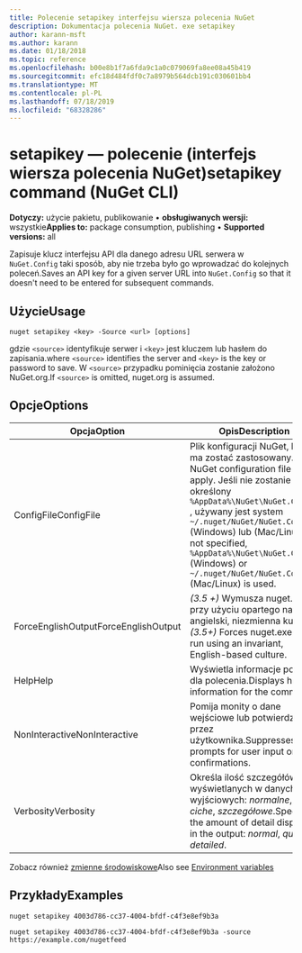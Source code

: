 ```yaml
---
title: Polecenie setapikey interfejsu wiersza polecenia NuGet
description: Dokumentacja polecenia NuGet. exe setapikey
author: karann-msft
ms.author: karann
ms.date: 01/18/2018
ms.topic: reference
ms.openlocfilehash: b00e8b1f7a6fda9c1a0c079069fa8ee08a45b419
ms.sourcegitcommit: efc18d484fdf0c7a8979b564dcb191c030601bb4
ms.translationtype: MT
ms.contentlocale: pl-PL
ms.lasthandoff: 07/18/2019
ms.locfileid: "68328286"
---
```

# <a name="setapikey-command-nuget-cli"></a><span data-ttu-id="7fe8f-103">setapikey — polecenie (interfejs wiersza polecenia NuGet)</span><span class="sxs-lookup"><span data-stu-id="7fe8f-103">setapikey command (NuGet CLI)</span></span>

<span data-ttu-id="7fe8f-104">**Dotyczy:** użycie pakietu, publikowanie &bullet; **obsługiwanych wersji:** wszystkie</span><span class="sxs-lookup"><span data-stu-id="7fe8f-104">**Applies to:** package consumption, publishing &bullet; **Supported versions:** all</span></span>

<span data-ttu-id="7fe8f-105">Zapisuje klucz interfejsu API dla danego adresu URL serwera w `NuGet.Config` taki sposób, aby nie trzeba było go wprowadzać do kolejnych poleceń.</span><span class="sxs-lookup"><span data-stu-id="7fe8f-105">Saves an API key for a given server URL into `NuGet.Config` so that it doesn't need to be entered for subsequent commands.</span></span>

## <a name="usage"></a><span data-ttu-id="7fe8f-106">Użycie</span><span class="sxs-lookup"><span data-stu-id="7fe8f-106">Usage</span></span>

```cli
nuget setapikey <key> -Source <url> [options]
```

<span data-ttu-id="7fe8f-107">gdzie `<source>` identyfikuje serwer i `<key>` jest kluczem lub hasłem do zapisania.</span><span class="sxs-lookup"><span data-stu-id="7fe8f-107">where `<source>` identifies the server and `<key>` is the key or password to save.</span></span> <span data-ttu-id="7fe8f-108">W `<source>` przypadku pominięcia zostanie założono NuGet.org.</span><span class="sxs-lookup"><span data-stu-id="7fe8f-108">If `<source>` is omitted, nuget.org is assumed.</span></span>

## <a name="options"></a><span data-ttu-id="7fe8f-109">Opcje</span><span class="sxs-lookup"><span data-stu-id="7fe8f-109">Options</span></span>

| <span data-ttu-id="7fe8f-110">Opcja</span><span class="sxs-lookup"><span data-stu-id="7fe8f-110">Option</span></span> | <span data-ttu-id="7fe8f-111">Opis</span><span class="sxs-lookup"><span data-stu-id="7fe8f-111">Description</span></span> |
| --- | --- |
| <span data-ttu-id="7fe8f-112">ConfigFile</span><span class="sxs-lookup"><span data-stu-id="7fe8f-112">ConfigFile</span></span> | <span data-ttu-id="7fe8f-113">Plik konfiguracji NuGet, który ma zostać zastosowany.</span><span class="sxs-lookup"><span data-stu-id="7fe8f-113">The NuGet configuration file to apply.</span></span> <span data-ttu-id="7fe8f-114">Jeśli nie zostanie określony `%AppData%\NuGet\NuGet.Config` , używany jest system `~/.nuget/NuGet/NuGet.Config` (Windows) lub (Mac/Linux).</span><span class="sxs-lookup"><span data-stu-id="7fe8f-114">If not specified, `%AppData%\NuGet\NuGet.Config` (Windows) or `~/.nuget/NuGet/NuGet.Config` (Mac/Linux) is used.</span></span>|
| <span data-ttu-id="7fe8f-115">ForceEnglishOutput</span><span class="sxs-lookup"><span data-stu-id="7fe8f-115">ForceEnglishOutput</span></span> | <span data-ttu-id="7fe8f-116">*(3.5 +)* Wymusza nuget.exe przy użyciu opartego na język angielski, niezmienna kultura.</span><span class="sxs-lookup"><span data-stu-id="7fe8f-116">*(3.5+)* Forces nuget.exe to run using an invariant, English-based culture.</span></span> |
| <span data-ttu-id="7fe8f-117">Help</span><span class="sxs-lookup"><span data-stu-id="7fe8f-117">Help</span></span> | <span data-ttu-id="7fe8f-118">Wyświetla informacje pomocy dla polecenia.</span><span class="sxs-lookup"><span data-stu-id="7fe8f-118">Displays help information for the command.</span></span> |
| <span data-ttu-id="7fe8f-119">NonInteractive</span><span class="sxs-lookup"><span data-stu-id="7fe8f-119">NonInteractive</span></span> | <span data-ttu-id="7fe8f-120">Pomija monity o dane wejściowe lub potwierdzone przez użytkownika.</span><span class="sxs-lookup"><span data-stu-id="7fe8f-120">Suppresses prompts for user input or confirmations.</span></span> |
| <span data-ttu-id="7fe8f-121">Verbosity</span><span class="sxs-lookup"><span data-stu-id="7fe8f-121">Verbosity</span></span> | <span data-ttu-id="7fe8f-122">Określa ilość szczegółów wyświetlanych w danych wyjściowych: *normalne*, *ciche*, *szczegółowe*.</span><span class="sxs-lookup"><span data-stu-id="7fe8f-122">Specifies the amount of detail displayed in the output: *normal*, *quiet*, *detailed*.</span></span> |

<span data-ttu-id="7fe8f-123">Zobacz również [zmienne środowiskowe](cli-ref-environment-variables.md)</span><span class="sxs-lookup"><span data-stu-id="7fe8f-123">Also see [Environment variables](cli-ref-environment-variables.md)</span></span>

## <a name="examples"></a><span data-ttu-id="7fe8f-124">Przykłady</span><span class="sxs-lookup"><span data-stu-id="7fe8f-124">Examples</span></span>

```cli
nuget setapikey 4003d786-cc37-4004-bfdf-c4f3e8ef9b3a

nuget setapikey 4003d786-cc37-4004-bfdf-c4f3e8ef9b3a -source https://example.com/nugetfeed
```
